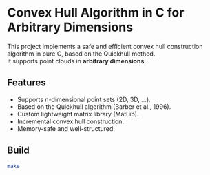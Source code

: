 # Convex Hull Algorithm in C for Arbitrary Dimensions

This project implements a safe and efficient convex hull construction algorithm in pure C, based on the Quickhull method.  
It supports point clouds in **arbitrary dimensions**.

## Features
- Supports n-dimensional point sets (2D, 3D, ...).
- Based on the Quickhull algorithm (Barber et al., 1996).
- Custom lightweight matrix library (MatLib).
- Incremental convex hull construction.
- Memory-safe and well-structured.

## Build

```bash
make
